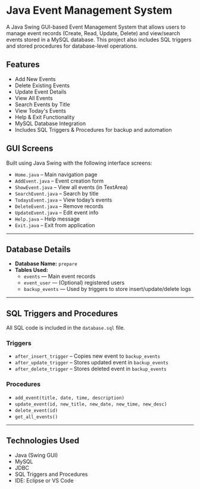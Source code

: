 # Java Event Management System

A Java Swing GUI-based Event Management System that allows users to manage event records (Create, Read, Update, Delete) and view/search events stored in a MySQL database. This project also includes SQL triggers and stored procedures for database-level operations.



## Features

- Add New Events  
- Delete Existing Events  
- Update Event Details  
- View All Events  
- Search Events by Title  
- View Today's Events  
- Help & Exit Functionality  
- MySQL Database Integration  
- Includes SQL Triggers & Procedures for backup and automation



## GUI Screens

Built using Java Swing with the following interface screens:

- `Home.java` – Main navigation page  
- `AddEvent.java` – Event creation form  
- `ShowEvent.java` – View all events (in TextArea)  
- `SearchEvent.java` – Search by title  
- `TodaysEvent.java` – View today’s events  
- `DeleteEvent.java` – Remove records  
- `UpdateEvent.java` – Edit event info  
- `Help.java` – Help message  
- `Exit.java` – Exit from application  

---

## Database Details

- **Database Name:** `prepare`  
- **Tables Used:**
  - `events` — Main event records
  - `event_user` — (Optional) registered users
  - `backup_events` — Used by triggers to store insert/update/delete logs

---

## SQL Triggers and Procedures

All SQL code is included in the `database.sql` file.

### Triggers

- `after_insert_trigger` – Copies new event to `backup_events`  
- `after_update_trigger` – Stores updated event in `backup_events`  
- `after_delete_trigger` – Stores deleted event in `backup_events`  

### Procedures

- `add_event(title, date, time, description)`  
- `update_event(id, new_title, new_date, new_time, new_desc)`  
- `delete_event(id)`  
- `get_all_events()`  

---

## Technologies Used

- Java (Swing GUI)  
- MySQL  
- JDBC  
- SQL Triggers and Procedures  
- IDE: Eclipse or VS Code  



